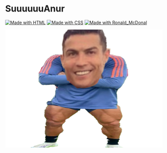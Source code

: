 # SuuuuuuAnur

[![Made with HTML](https://img.shields.io/badge/Made%20with-HTML-orange.svg)](https://www.javascript.com)
[![Made with CSS](https://img.shields.io/badge/Made%20with-CSS-purple.svg)](https://nodejs.org)
[![Made with Ronald_McDonal](https://img.shields.io/badge/Made%20with-RonaldMcDonal-red.svg)](https://expressjs.com)

<p align="center">
  <a href="#"><img src="./img/readme.png"/></a>
</p>
